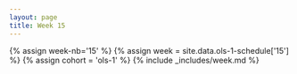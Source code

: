```yaml
---
layout: page
title: Week 15
---
```

<!-- Any modification of the content should be done in the _data/ols-1-schedule.yaml file -->
{% assign week-nb='15' %}
{% assign week = site.data.ols-1-schedule['15'] %}
{% assign cohort = 'ols-1' %}
{% include _includes/week.md %}
